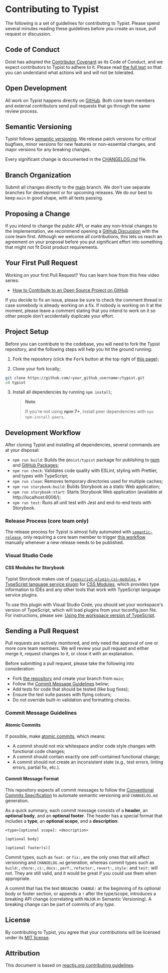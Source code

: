# Contributing to Typist

The following is a set of guidelines for contributing to Typist. Please spend several minutes reading these guidelines before you create an issue, pull request or discussion.

## Code of Conduct

Doist has adopted the [Contributor Covenant](https://www.contributor-covenant.org/) as its Code of Conduct, and we expect contributors to Typist to adhere to it. Please read [the full text](https://github.com/doist/typist/blob/main/CODE_OF_CONDUCT.md) so that you can understand what actions will and will not be tolerated.

## Open Development

All work on Typist happens directly on [GitHub](https://github.com/Doist/typist). Both core team members and external contributors send pull requests that go through the same review process.

## Semantic Versioning

Typist follows [semantic versioning](https://semver.org/). We release patch versions for critical bugfixes, minor versions for new features or non-essential changes, and major versions for any breaking changes.

Every significant change is documented in the [CHANGELOG.md](CHANGELOG.md) file.

## Branch Organization

Submit all changes directly to the [main](https://github.com/doist/typist/tree/main) branch. We don't use separate branches for development or for upcoming releases. We do our best to keep `main` in good shape, with all tests passing.

## Proposing a Change

If you intend to change the public API, or make any non-trivial changes to the implementation, we recommend opening a [GitHub Discussion](https://github.com/doist/typist/discussions) with the core team first. Although we welcome all contributions, this lets us reach an agreement on your proposal before you put significant effort into something that might not fit Doist product requirements.

## Your First Pull Request

Working on your first Pull Request? You can learn how from this free video series:

-   [How to Contribute to an Open Source Project on GitHub](https://egghead.io/courses/how-to-contribute-to-an-open-source-project-on-github)

If you decide to fix an issue, please be sure to check the comment thread in case somebody is already working on a fix. If nobody is working on it at the moment, please leave a comment stating that you intend to work on it so other people don't accidentally duplicate your effort.

## Project Setup

Before you can contribute to the codebase, you will need to fork the Typist repository, and the following steps will help you hit the ground running:

1. Fork the repository (click the <kbd>Fork</kbd> button at the top right of [this page](https://github.com/doist/typist));

2. Clone your fork locally;

```sh
git clone https://github.com/<your_github_username>/typist.git
cd typist
```

3. Install all dependencies by running `npm install`;

    > **Note**
    >
    > If you're not using **npm 7+**, install peer dependencies with `npx npm-install-peers`.

## Development Workflow

After cloning Typist and installing all dependencies, several commands are at your disposal:

-   `npm run build`: Builds the `@doist/typist` package for publishing to [npm](https://www.npmjs.com/) and [GitHub Packages](https://github.com/orgs/Doist/packages?repo_name=typist);
-   `npm run check`: Validates code quality with ESLint, styling with Prettier, and types with TypeScript;
-   `npm run clean`: Removes temporary directories used for multiple caches;
-   `npm run storybook:build`: Builds Storybook as a static Web application;
-   `npm run storybook:start`: Starts Storybook Web application (available at http://localhost:6006/);
-   `npm run test`: Runs all unit test with Jest and end-to-end tests with Storybook.

### Release Process (core team only)

The release process for Typist is almost fully automated with [`semantic-release`](https://github.com/semantic-release/semantic-release), only requiring a core team member to trigger [this workflow](https://github.com/Doist/typist/actions/workflows/publish-typist-package-release.yml) manually whenever a new release needs to be published.

### Visual Studio Code

#### CSS Modules for Storybook

Typist Storybook makes use of [`typescript-plugin-css-modules`](https://github.com/mrmckeb/typescript-plugin-css-modules), a [TypeScript language service plugin](https://github.com/Microsoft/TypeScript/wiki/Writing-a-Language-Service-Plugin) for [CSS Modules](https://github.com/css-modules/css-modules), which provides type information to IDEs and any other tools that work with TypeScript language service plugins.

To use this plugin with Visual Studio Code, you should set your workspace's version of TypeScript, which will load plugins from your tsconfig.json file. For instructions, please see: [Using the workspace version of TypeScript](https://code.visualstudio.com/docs/typescript/typescript-compiling#_using-the-workspace-version-of-typescript).

## Sending a Pull Request

Pull requests are actively monitored, and only need the approval of one or more core team members. We will review your pull request and either merge it, request changes to it, or close it with an explanation.

Before submitting a pull request, please take the following into consideration:

-   Fork [the repository](https://github.com/doist/typist) and create your branch from `main`;
-   Follow the [Commit Message Guidelines](#commit-message-guidelines) below;
-   Add tests for code that should be tested (like bug fixes);
-   Ensure the test suite passes with flying colours;
-   Do not override built-in validation and formatting checks.

### Commit Message Guidelines

#### Atomic Commits

If possible, make [atomic commits](https://en.wikipedia.org/wiki/Atomic_commit), which means:

-   A commit should not mix whitespace and/or code style changes with functional code changes;
-   A commit should contain exactly one self-contained functional change;
-   A commit should not create an inconsistent state (e.g., test errors, linting errors, partial fix, etc.).

#### Commit Message Format

This repository expects all commit messages to follow the [Conventional Commits Specification](https://www.conventionalcommits.org/) to automate semantic versioning and `CHANGELOG.md` generation.

As a quick summary, each commit message consists of a **header**, an **optional body**, and an **optional footer**. The header has a special format that includes a **type**, an **optional scope**, and a **description**:

```
<type>[optional scope]: <description>

[optional body]

[optional footer(s)]
```

Commit types, such as `feat:` or `fix:`, are the only ones that will affect versioning and `CHANGELOG.md` generation, whereas commit types such as `build:`, `chore:`, `ci:`, `docs:`, `perf:`, `refactor:`, `revert:`, `style:` and `test:` will not. They are still valid, and it would be great if you could use them when appropriate.

A commit that has the text `BREAKING CHANGE:` at the beginning of its optional body or footer section, or appends a `!` after the type/scope, introduces a breaking API change (correlating with `MAJOR` in Semantic Versioning). A breaking change can be part of commits of any _type_.

## License

By contributing to Typist, you agree that your contributions will be licensed under its [MIT license](LICENSE).

## Attribution

This document is based on [reactjs.org contributing guidelines](https://reactjs.org/docs/how-to-contribute.html).
